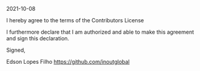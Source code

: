 2021-10-08

I hereby agree to the terms of the Contributors License

I furthermore declare that I am authorized and able to make this
agreement and sign this declaration.

Signed,

Edson Lopes Filho
https://github.com/inoutglobal
